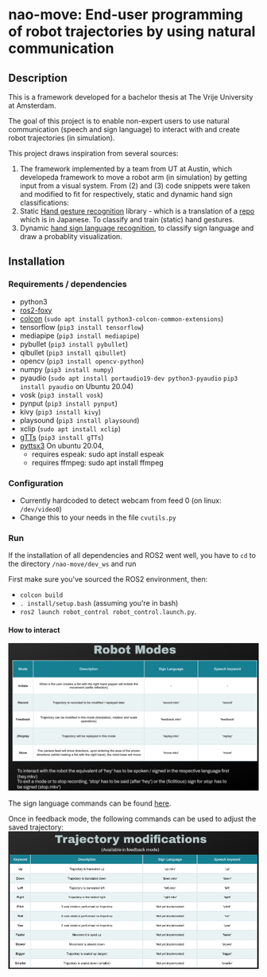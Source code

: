 

# nao-move: End-user programming of robot trajectories by using natural communication
## Description
This is a framework developed for a bachelor thesis at The Vrije University at Amsterdam. 

The goal of this project is to enable non-expert users to use natural communication (speech and sign language) to interact with and create robot trajectories (in simulation). 

This project draws inspiration from several sources: 
1. The framework implemented by a team from UT at Austin, which developeda framework to move a robot arm (in simulation) by getting input from a visual system.
From (2) and (3) code snippets were taken and modified to fit for respectively, static and dynamic hand sign classifications:
2. Static [Hand gesture recognition](https://github.com/kinivi/hand-gesture-recognition-mediapipe) library - which is a translation of a [repo](https://github.com/Kazuhito00/hand-gesture-recognition-using-mediapipe) which is in Japanese. To classify and train (static) hand gestures.
3. Dynamic [hand sign language recognition](https://github.com/nicknochnack/ActionDetectionforSignLanguage), to classify sign language and draw a probablity visualization.


## Installation
### Requirements / dependencies
- python3
- [ros2-foxy](https://docs.ros.org/en/foxy/Installation/Ubuntu-Install-Debians.html)
- [colcon](https://docs.ros.org/en/foxy/Tutorials/Beginner-Client-Libraries/Colcon-Tutorial.html#install-colcon) (`sudo apt install python3-colcon-common-extensions`)
- tensorflow (`pip3 install tensorflow`)
- mediapipe (`pip3 install mediapipe`)
- pybullet (`pip3 install pybullet`)
- qibullet (`pip3 install qibullet`)
- opencv (`pip3 install opencv-python`)
- numpy (`pip3 install numpy`)
- pyaudio  (`sudo apt install portaudio19-dev python3-pyaudio` `pip3 install pyaudio` on Ubuntu 20.04)
- vosk (`pip3 install vosk`)
- pynput (`pip3 install pynput`)
- kivy  (`pip3 install kivy`)
- playsound (`pip3 install playsound`)
- xclip (`sudo apt install xclip`)
- [gTTs](https://gtts.readthedocs.io/en/latest/) (`pip3 install gTTs`)
- [pyttsx3](https://pypi.org/project/pyttsx3/) On ubuntu 20.04, 
  - requires espeak: sudo apt install espeak
  - requires ffmpeg: sudo apt install ffmpeg

### Configuration
- Currently hardcoded to detect webcam from feed 0 (on linux: `/dev/video0`)
- Change this to your needs in the file `cvutils.py`
### Run
If the installation of all dependencies and ROS2 went well, you have to `cd` to the directory `/nao-move/dev_ws` and
run

First make sure you've sourced the ROS2 environment, then:
- `colcon build`
- `. install/setup.bash` (assuming you're in bash)
- `ros2 launch robot_control robot_control.launch.py`.

#### How to interact
![Robot modes](docs/images/robot_modes.png)

The sign language commands can be found [here](docs/flipped_demos).
  
Once in feedback mode, the following commands can be used to adjust the saved trajectory:
![feedback commands](docs/images/feedback_cmds.png)



